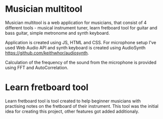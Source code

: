 # Musician multitool

Musician multitool is a web application for musicians, that consist of 4 different tools - musical instrument tuner, learn fretboard tool for guitar and bass guitar, simple metronome and synth keyboard.

Application is created using JS, HTML and CSS. For microphone setup I've used Web Audio API and synth keyboard is created using AudioSynth https://github.com/keithwhor/audiosynth.

Calculation of the frequency of the sound from the microphone is provided using FFT and AutoCorrelation.

# Learn fretboard tool

Learn fretboard tool is tool created to help beginner musicians with practising notes on the fretboard of their instrument.
This tool was the initial idea for creating this project, other features got added additionaly.
